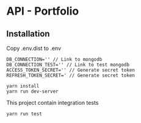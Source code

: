 # API - Portfolio


## Installation

Copy .env.dist to .env
````
DB_CONNECTION='' // Link to mongodb
DB_CONNECTION_TEST='' // Link to test mongodb
ACCESS_TOKEN_SECRET='' // Generate secret token
REFRESH_TOKEN_SECRET=' // Generate secret token
````

```
yarn install
yarn run dev-server
```
This project contain integration tests
```
yarn run test
```
